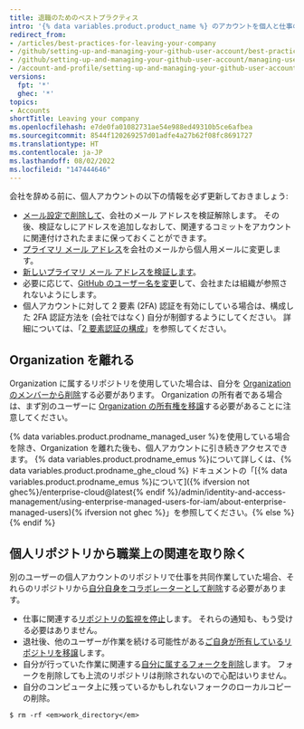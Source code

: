 ```yaml
---
title: 退職のためのベストプラクティス
intro: '{% data variables.product.product_name %} のアカウントを個人と仕事の両方で使っているなら、会社や組織を辞めるときに覚えておくべきことがいくつかあります。'
redirect_from:
- /articles/best-practices-for-leaving-your-company
- /github/setting-up-and-managing-your-github-user-account/best-practices-for-leaving-your-company
- /github/setting-up-and-managing-your-github-user-account/managing-user-account-settings/best-practices-for-leaving-your-company
- /account-and-profile/setting-up-and-managing-your-github-user-account/managing-user-account-settings/best-practices-for-leaving-your-company
versions:
  fpt: '*'
  ghec: '*'
topics:
- Accounts
shortTitle: Leaving your company
ms.openlocfilehash: e7de0fa01082731ae54e988ed49310b5ce6afbea
ms.sourcegitcommit: 8544f120269257d01adfe4a27b62f08fc8691727
ms.translationtype: HT
ms.contentlocale: ja-JP
ms.lasthandoff: 08/02/2022
ms.locfileid: "147444646"
---
```

会社を辞める前に、個人アカウントの以下の情報を必ず更新しておきましょう:

- [メール設定で削除して](/articles/changing-your-primary-email-address)、会社のメール アドレスを検証解除します。 その後、検証なしにアドレスを追加しなおして、関連するコミットをアカウントに関連付けされたままに保っておくことができます。
- [プライマリ メール アドレス](/articles/changing-your-primary-email-address)を会社のメールから個人用メールに変更します。
- [新しいプライマリ メール アドレスを検証します](/articles/verifying-your-email-address)。
- 必要に応じて、[GitHub のユーザー名を変更](/articles/changing-your-github-username)して、会社または組織が参照されないようにします。
- 個人アカウントに対して 2 要素 (2FA) 認証を有効にしている場合は、構成した 2FA 認証方法を (会社ではなく) 自分が制御するようにしてください。 詳細については、「[2 要素認証の構成](/authentication/securing-your-account-with-two-factor-authentication-2fa/configuring-two-factor-authentication)」を参照してください。

## <a name="leaving-organizations"></a>Organization を離れる

Organization に属するリポジトリを使用していた場合は、自分を [Organization のメンバーから削除](/articles/removing-yourself-from-an-organization)する必要があります。 Organization の所有者である場合は、まず別のユーザーに [Organization の所有権を移譲](/articles/transferring-organization-ownership)する必要があることに注意してください。

{% data variables.product.prodname_managed_user %}を使用している場合を除き、Organization を離れた後も、個人アカウントに引き続きアクセスできます。 {% data variables.product.prodname_emus %}について詳しくは、{% data variables.product.prodname_ghe_cloud %} ドキュメントの「[{% data variables.product.prodname_emus %}について]({% ifversion not ghec%}/enterprise-cloud@latest{% endif %}/admin/identity-and-access-management/using-enterprise-managed-users-for-iam/about-enterprise-managed-users){% ifversion not ghec %}」を参照してください。{% else %}{% endif %}

## <a name="removing-professional-associations-with-personal-repositories"></a>個人リポジトリから職業上の関連を取り除く

別のユーザーの個人アカウントのリポジトリで仕事を共同作業していた場合、それらのリポジトリから[自分自身をコラボレーターとして削除](/articles/removing-yourself-from-a-collaborator-s-repository)する必要があります。

- 仕事に関連する[リポジトリの監視を停止](https://github.com/watching)します。 それらの通知も、もう受ける必要はありません。
- 退社後、他のユーザーが作業を続ける可能性がある[ご自身が所有しているリポジトリを移譲](/articles/how-to-transfer-a-repository)します。
- 自分が行っていた作業に関連する[自分に属するフォークを削除](/articles/deleting-a-repository)します。 フォークを削除しても上流のリポジトリは削除されないので心配はいりません。
- 自分のコンピュータ上に残っているかもしれないフォークのローカルコピーの削除。

```shell
$ rm -rf <em>work_directory</em>
```
